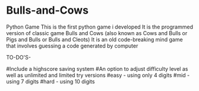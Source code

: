 # Bulls-and-Cows
Python Game
This is the first python game i developed
It is the programmed version of classic game Bulls and Cows (also known as Cows and Bulls or Pigs and Bulls or Bulls and Cleots)
It is an old code-breaking mind game that involves guessing a code generated by computer



TO-DO'S-

#Include a highscore saving system
#An option to adjust difficulty level as well as unlimited and limited try versions
  #easy - using only 4 digits 
  #mid - using 7 digits
  #hard - using 10 digits
